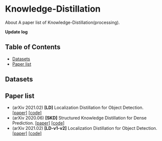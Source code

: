 # Knowledge-Distillation
About A paper list of  Knowledge-Distillation(processing).

**Update log**

## Table of Contents
* [Datasets](https://github.com/PHL22/Knowledge-Distillation/blob/main/README.md#datasets)
* [Paper list](https://github.com/PHL22/Knowledge-Distillation#paper-list)

## Datasets

## Paper list
* (arXiv 2021.02) **[LD]** Localization Distillation for Object Detection.  [[paper]](https://arxiv.org/abs/2102.12252v2) [[code]](https://github.com/HikariTJU/LD)
* (arXiv 2020.06) **[SKD]** Structured Knowledge Distillation for Dense Prediction. [[paper]](https://arxiv.org/abs/1903.04197v4) [[code]](https://git.io/StructKD)
* (arXiv 2021.02) **[LD-v1-v2]** Localization Distillation for Object Detection.  [[paper]](https://arxiv.org/abs/2102.12252v2) [[code]](https://github.com/HikariTJU/LD)
